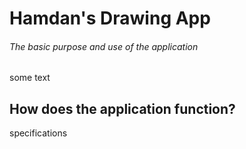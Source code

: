 # Hamdan's Drawing App
###### The basic purpose and use of the application
some text
## How does the application function?
specifications
